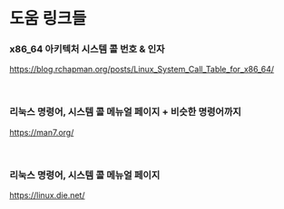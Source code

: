 # 도움 링크들

###  x86_64 아키텍처 시스템 콜 번호 & 인자  
https://blog.rchapman.org/posts/Linux_System_Call_Table_for_x86_64/

<br>

### 리눅스 명령어, 시스템 콜 메뉴얼 페이지 + 비슷한 명령어까지 
https://man7.org/ 

<br>

### 리눅스 명령어, 시스템 콜 메뉴얼 페이지
https://linux.die.net/
